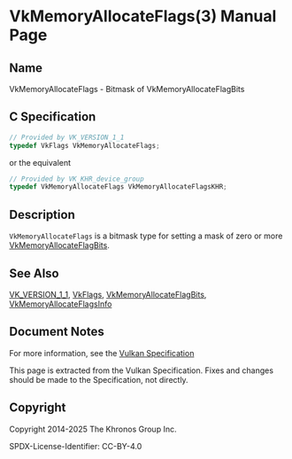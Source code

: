 # VkMemoryAllocateFlags(3) Manual Page

## Name

VkMemoryAllocateFlags - Bitmask of VkMemoryAllocateFlagBits



## [](#_c_specification)C Specification

```c++
// Provided by VK_VERSION_1_1
typedef VkFlags VkMemoryAllocateFlags;
```

or the equivalent

```c++
// Provided by VK_KHR_device_group
typedef VkMemoryAllocateFlags VkMemoryAllocateFlagsKHR;
```

## [](#_description)Description

`VkMemoryAllocateFlags` is a bitmask type for setting a mask of zero or more [VkMemoryAllocateFlagBits](https://registry.khronos.org/vulkan/specs/latest/man/html/VkMemoryAllocateFlagBits.html).

## [](#_see_also)See Also

[VK\_VERSION\_1\_1](https://registry.khronos.org/vulkan/specs/latest/man/html/VK_VERSION_1_1.html), [VkFlags](https://registry.khronos.org/vulkan/specs/latest/man/html/VkFlags.html), [VkMemoryAllocateFlagBits](https://registry.khronos.org/vulkan/specs/latest/man/html/VkMemoryAllocateFlagBits.html), [VkMemoryAllocateFlagsInfo](https://registry.khronos.org/vulkan/specs/latest/man/html/VkMemoryAllocateFlagsInfo.html)

## [](#_document_notes)Document Notes

For more information, see the [Vulkan Specification](https://registry.khronos.org/vulkan/specs/latest/html/vkspec.html#VkMemoryAllocateFlags)

This page is extracted from the Vulkan Specification. Fixes and changes should be made to the Specification, not directly.

## [](#_copyright)Copyright

Copyright 2014-2025 The Khronos Group Inc.

SPDX-License-Identifier: CC-BY-4.0